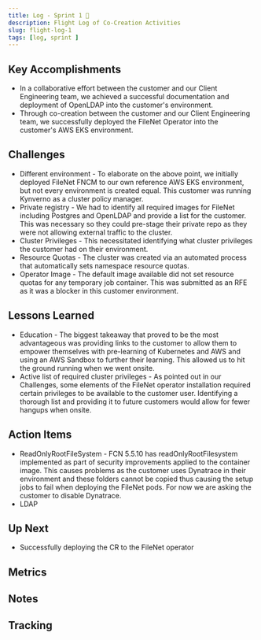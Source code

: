 ```yaml
---
title: Log - Sprint 1 🛫
description: Flight Log of Co-Creation Activities
slug: flight-log-1
tags: [log, sprint ]
---
```


## Key Accomplishments

- In a collaborative effort between the customer and our Client Engineering team, we achieved a successful documentation and deployment of OpenLDAP into the customer's environment. 
- Through co-creation between the customer and our Client Engineering team, we successfully deployed the FileNet Operator into the customer's AWS EKS environment.


## Challenges

- Different environment - To elaborate on the above point, we initially deployed FileNet FNCM to our own reference AWS EKS environment, but not every environment is created equal. This customer was running Kynverno as a cluster policy manager.
- Private registry - We had to identify all required images for FileNet including Postgres and OpenLDAP and provide a list for the customer. This was necessary so they could pre-stage their private repo as they were not allowing external traffic to the cluster.
- Cluster Privileges - This necessitated identifying what cluster privileges the customer had on their environment. 
- Resource Quotas - The cluster was created via an automated process that automatically sets namespace resource quotas. 
- Operator Image - The default image available did not set resource quotas for any temporary job container. This was submitted as an RFE as it was a blocker in this customer environment. 

## Lessons Learned

- Education - The biggest takeaway that proved to be the most advantageous was providing links to the customer to allow them to empower themselves with pre-learning of Kubernetes and AWS and using an AWS Sandbox to further their learning. This allowed us to hit the ground running when we went onsite.
- Active list of required cluster privileges - As pointed out in our Challenges, some elements of the FileNet operator installation required certain privileges to be available to the customer user. Identifying a thorough list and providing it to future customers would allow for fewer hangups when onsite.


## Action Items

- ReadOnlyRootFileSystem - FCN 5.5.10 has readOnlyRootFilesystem implemented as part of security improvements applied to the container image. This causes problems as the customer uses Dynatrace in their environment and these folders cannot be copied thus causing the setup jobs to fail when deploying the FileNet pods. For now we are asking the customer to disable Dynatrace.
- LDAP 


## Up Next
- Successfully deploying the CR to the FileNet operator

## Metrics


## Notes




## Tracking